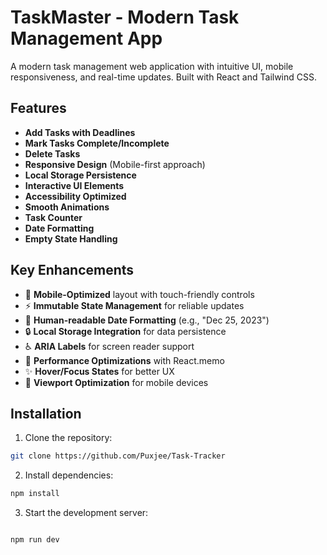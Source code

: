 # TaskMaster - Modern Task Management App

A modern task management web application with intuitive UI, mobile responsiveness, and real-time updates. Built with React and Tailwind CSS.

## Features

- **Add Tasks with Deadlines**
- **Mark Tasks Complete/Incomplete**
- **Delete Tasks**
- **Responsive Design** (Mobile-first approach)
- **Local Storage Persistence**
- **Interactive UI Elements**
- **Accessibility Optimized**
- **Smooth Animations**
- **Task Counter**
- **Date Formatting**
- **Empty State Handling**

## Key Enhancements

- 📱 **Mobile-Optimized** layout with touch-friendly controls
- ⚡ **Immutable State Management** for reliable updates
- 📅 **Human-readable Date Formatting** (e.g., "Dec 25, 2023")
- 🔒 **Local Storage Integration** for data persistence
- ♿ **ARIA Labels** for screen reader support
- 🚀 **Performance Optimizations** with React.memo
- ✨ **Hover/Focus States** for better UX
- 📱 **Viewport Optimization** for mobile devices

## Installation

1. Clone the repository:

```bash
git clone https://github.com/Puxjee/Task-Tracker
```

2. Install dependencies:

```bash
npm install
```

3. Start the development server:

```bash

npm run dev
```
